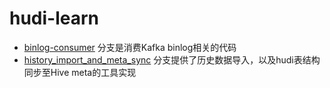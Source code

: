 # hudi-learn
- [binlog-consumer](https://github.com/wanqiufeng/hudi-learn/tree/binlog-consumer) 分支是消费Kafka binlog相关的代码
- [history_import_and_meta_sync](https://github.com/wanqiufeng/hudi-learn/tree/history_import_and_meta_sync) 分支提供了历史数据导入，以及hudi表结构同步至Hive meta的工具实现
